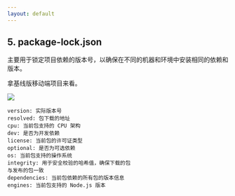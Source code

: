 ```yaml
---
layout: default
---
```


## 5. package-lock.json

主要用于锁定项目依赖的版本号，以确保在不同的机器和环境中安装相同的依赖和版本。

拿基线版移动端项目来看。

<div class="flex">
    <img src="/介绍npm9.png" class="w-1/2 mr-2" />

    version: 实际版本号
    resolved: 包下载的地址
    cpu: 当前包支持的 CPU 架构
    dev: 是否为开发依赖
    license: 当前包的许可证类型
    optional: 是否为可选依赖
    os: 当前包支持的操作系统
    integrity: 用于安全校验的哈希值，确保下载的包
    与发布的包一致
    dependencies: 当前包依赖的所有包的版本信息
    engines: 当前包支持的 Node.js 版本
</div>